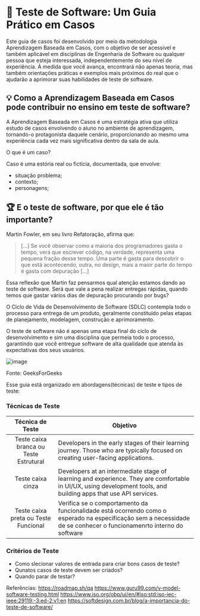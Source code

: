 # :dart: Teste de Software: Um Guia Prático em Casos 

Este guia de casos foi desenvolvido por meio da metodologia Aprendizagem Baseada em Casos, com o objetivo de ser acessível e também aplicável em disciplinas de Engenharia de Software
ou qualquer pessoa que esteja interessada, independentemente do seu nível de experiência. À medida que você avança, encontrará não apenas teoria, mas também orientações práticas e 
exemplos mais próximos do real que o ajudarão a aprimorar suas habilidades de teste de software.

## :bulb: Como a Aprendizagem Baseada em Casos pode contribuir no ensino em teste de software?

A Aprendizagem Baseada em Casos é uma estratégia ativa que utiliza estudo de casos envolvendo o aluno no ambiente de aprendizagem, tornando-o protagonista daquele cenário, 
proporcionando ao mesmo uma experiência cada vez mais significativa dentro da sala de aula.

O que é um caso?

Caso é uma estória real ou fictícia, documentada, que envolve:

  - situação problema;
  - contexto;
  - personagens;

## :trophy: E o teste de software, por que ele é tão importante?

Martin Fowler, em seu livro Refatoração, afirma que:

>  [...] Se você observar como a maioria dos programadores gasta o tempo, verá que escrever código, na verdade, representa uma pequena fração desse tempo.
> Uma parte é gasta para descobrir o que está acontecendo, outra, no design, mais a maior parte do tempo é gasta com depuração [...]

Essa reflexão que Martin faz pensarmos qual atenção estamos dando ao teste de software.
Será que vale a pena realizar entregas rápidas, quando temos que gastar vários dias de depuração procurando por bugs?

O Ciclo de Vida de Desenvolvimento de Software (SDLC) contempla todo o processo para entrega de um produto, geralmente constituído pelas etapas de
planejamento, modelagem, construção e aprimoramento. 

O teste de software não é apenas uma etapa final do ciclo de desenvolvimento e sim uma disciplina que permeia todo o processo, garantindo que você entregue 
software de alta qualidade que atenda às expectativas dos seus usuários. 

![image]()

Fonte: GeeksForGeeks

Esse guia está organizado em abordagens(técnicas) de teste e tipos de teste:

### Técnicas de Teste

| Técnica de Teste | Objetivo                                                                                                                                                                         |
| :--:    | ---------------------------------------------------------------------------------------------------------------------------------------------------------------------------------|
|  Teste caixa branca ou Teste Estrutural | Developers in the early stages of their learning journey. Those who are typically focused on creating user-facing applications.                                  |
|  Teste caixa cinza   | Developers at an intermediate stage of learning and experience. They are comfortable in UI/UX, using development tools, and building apps that use API services. |
|  Teste caixa preta ou Teste Funcional  | Verifica se o comportamento da funcionalidade está ocorrendo como o esperado na especificação sem a necessidade de se conhecer o funcionamenrto interno do software                                                |
### Critérios de Teste

- Como slecionar valores de entrada para criar bons casos de teste?
- Qunatos casos de teste devem ser criados?
- Quando parar de testar?









Referências:
https://roadmap.sh/qa
https://www.guru99.com/v-model-software-testing.html
https://www.iso.org/obp/ui/en/#iso:std:iso-iec-ieee:29119:-3:ed-2:v1:en
https://softdesign.com.br/blog/a-importancia-do-teste-de-software/
